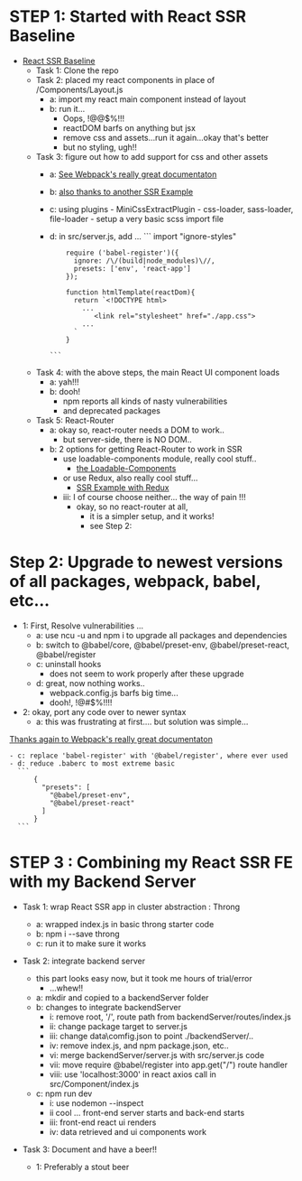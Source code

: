 # STEP 1: Started with React SSR Baseline

  - [React SSR Baseline](https://github.com/alexnm/react-ssr/tree/basic)
    - Task 1: Clone the repo
    - Task 2: placed my react components in place of /Components/Layout.js
      - a: import my react main component instead of layout
      - b: run it...
        - Oops, !@@$%!!!
        - reactDOM barfs on anything but jsx
        - remove css and assets...run it again...okay that's better
        - but no styling, ugh!!
    - Task 3: figure out how to add support for css and other assets
      - a: [See Webpack's really great documentaton](https://webpack.js.org/concepts)
      - b: [also thanks to another SSR Example](https://medium.com/@benlu/ssr-with-create-react-app-v2-1b8b520681d9)
      - c: using plugins
            - MiniCssExtractPlugin
            - css-loader, sass-loader, file-loader
            - setup a very basic scss import file
      - d: in src/server.js, add ...
            ```
                import "ignore-styles"

                require ('babel-register')({
                  ignore: /\/(build|node_modules)\//,
                  presets: ['env', 'react-app']
                });

                function htmlTemplate(reactDom){
                  return `<!DOCTYPE html>
                    ...                  
                       <link rel="stylesheet" href="./app.css">
                    ...
                  `
                }

            ```
    - Task 4: with the above steps, the main React UI component loads
      - a: yah!!!
      - b: dooh!
          - npm reports all kinds of nasty vulnerabilities
          - and deprecated packages
    - Task 5: React-Router
      - a: okay so, react-router needs a DOM to work..
          - but server-side, there is NO DOM..
      - b: 2 options for getting React-Router to work in SSR
          - use loadable-components module, really cool stuff..
            - [the Loadable-Components](https://github.com/smooth-code/loadable-components)
          - or use Redux, also really cool stuff...
            - [SSR Example with Redux](https://medium.com/@benlu/ssr-with-create-react-app-v2-1b8b520681d9)
        - iii: I of course choose neither... the way of pain !!!
          - okay, so no react-router at all,
            - it is a simpler setup, and it works!  
            - see Step 2:

# Step 2: Upgrade to newest versions of all packages, webpack, babel, etc...

  - 1: First, Resolve vulnerabilities ...
    - a: use ncu -u and npm i to upgrade all packages and dependencies
    - b: switch to @babel/core, @babel/preset-env, @babel/preset-react, @babel/register
    - c: uninstall hooks
      - does not seem to work properly after these upgrade
    - d: great, now nothing works..
      - webpack.config.js barfs big time...
      - dooh!, !@#$%!!!!
  - 2: okay, port any code over to newer syntax
    - a: this was frustrating at first.... but solution was simple...

[Thanks again to Webpack's really great documentaton](https://webpack.js.org/concepts)

    - c: replace 'babel-register' with '@babel/register', where ever used
    - d: reduce .baberc to most extreme basic
      ```
          {
            "presets": [
              "@babel/preset-env",
              "@babel/preset-react"
            ]
          }
      ```

# STEP 3 : Combining my React SSR FE with my Backend Server

  - Task 1: wrap React SSR app in cluster abstraction : Throng
    - a: wrapped index.js in basic throng starter code
    - b: npm i --save throng  
    - c: run it to make sure it works

  - Task 2: integrate backend server
    - this part looks easy now, but it took me hours of trial/error
      - ...whew!!
    - a: mkdir and copied to a backendServer folder
    - b: changes to integrate backendServer
      - i: remove root, '/', route path from backendServer/routes/index.js
      - ii: change package target to server.js
      - iii: change data\comfig.json to point ./backendServer/..
      - iv: remove index.js, and npm package.json, etc..
      - vi: merge backendServer/server.js with src/server.js code
      - vii: move require @babel/register into app.get("/") route handler
      - viii: use 'localhost:3000' in react axios call in src/Component/index.js  
    - c: npm run dev
      - i: use nodemon --inspect
      - ii cool ... front-end server starts and back-end starts
      - iii: front-end react ui renders
      - iv: data retrieved and ui components work

  - Task 3: Document and have a beer!!
    - 1: Preferably a stout beer
